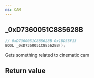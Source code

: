 ```yaml
---
ns: CAM
---
```

## _0xD7360051C885628B

```c
// 0xD7360051C885628B 0x1DD55F13
BOOL _0xD7360051C885628B();
```

Gets something related to cinematic cam

## Return value
